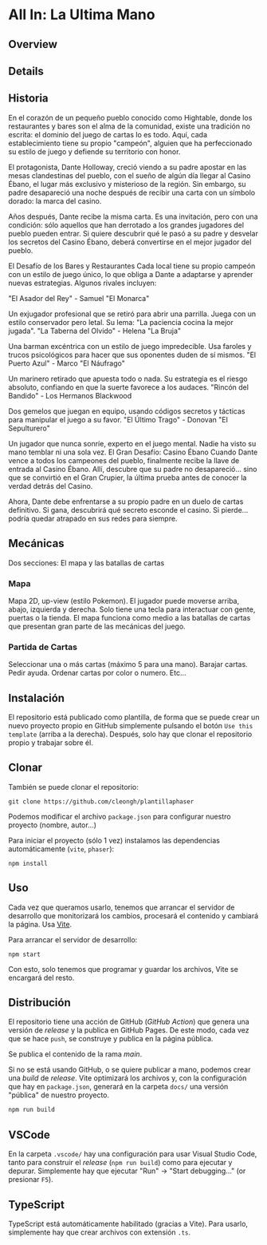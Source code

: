 # All In: La Ultima Mano

## Overview

## Details

## Historia

En el corazón de un pequeño pueblo conocido como Hightable, donde los restaurantes y bares son el alma de la comunidad, existe una tradición no escrita: el dominio del juego de cartas lo es todo. Aquí, cada establecimiento tiene su propio "campeón", alguien que ha perfeccionado su estilo de juego y defiende su territorio con honor.

El protagonista, Dante Holloway, creció viendo a su padre apostar en las mesas clandestinas del pueblo, con el sueño de algún día llegar al Casino Ébano, el lugar más exclusivo y misterioso de la región. Sin embargo, su padre desapareció una noche después de recibir una carta con un símbolo dorado: la marca del casino.

Años después, Dante recibe la misma carta. Es una invitación, pero con una condición: sólo aquellos que han derrotado a los grandes jugadores del pueblo pueden entrar. Si quiere descubrir qué le pasó a su padre y desvelar los secretos del Casino Ébano, deberá convertirse en el mejor jugador del pueblo.

El Desafío de los Bares y Restaurantes
Cada local tiene su propio campeón con un estilo de juego único, lo que obliga a Dante a adaptarse y aprender nuevas estrategias. Algunos rivales incluyen:

"El Asador del Rey" - Samuel "El Monarca"

Un exjugador profesional que se retiró para abrir una parrilla. Juega con un estilo conservador pero letal. Su lema: "La paciencia cocina la mejor jugada".
"La Taberna del Olvido" - Helena "La Bruja"

Una barman excéntrica con un estilo de juego impredecible. Usa faroles y trucos psicológicos para hacer que sus oponentes duden de sí mismos.
"El Puerto Azul" - Marco "El Náufrago"

Un marinero retirado que apuesta todo o nada. Su estrategia es el riesgo absoluto, confiando en que la suerte favorece a los audaces.
"Rincón del Bandido" - Los Hermanos Blackwood

Dos gemelos que juegan en equipo, usando códigos secretos y tácticas para manipular el juego a su favor.
"El Último Trago" - Donovan "El Sepulturero"

Un jugador que nunca sonríe, experto en el juego mental. Nadie ha visto su mano temblar ni una sola vez.
El Gran Desafío: Casino Ébano
Cuando Dante vence a todos los campeones del pueblo, finalmente recibe la llave de entrada al Casino Ébano. Allí, descubre que su padre no desapareció… sino que se convirtió en el Gran Crupier, la última prueba antes de conocer la verdad detrás del Casino.

Ahora, Dante debe enfrentarse a su propio padre en un duelo de cartas definitivo. Si gana, descubrirá qué secreto esconde el casino. Si pierde… podría quedar atrapado en sus redes para siempre.

## Mecánicas

Dos secciones: El mapa y las batallas de cartas

### Mapa

Mapa 2D, up-view (estilo Pokemon). El jugador puede moverse arriba, abajo, izquierda y derecha. Solo tiene una tecla para interactuar con gente, puertas o la tienda. El mapa funciona como medio a las batallas de cartas que presentan gran parte de las mecánicas del juego.

### Partida de Cartas

Seleccionar una o más cartas (máximo 5 para una mano). Barajar cartas. Pedir ayuda. Ordenar cartas por color o numero. Etc...

## Instalación

El repositorio está publicado como plantilla, de forma que se puede crear un nuevo proyecto propio en GitHub simplemente pulsando el botón `Use this template` (arriba a la derecha). Después, solo hay que clonar el repositorio propio y trabajar sobre él.

## Clonar

También se puede clonar el repositorio:

```
git clone https://github.com/cleongh/plantillaphaser
```

Podemos modificar el archivo `package.json` para configurar nuestro proyecto (nombre, autor...)

Para iniciar el proyecto (sólo 1 vez) instalamos las dependencias automáticamente (`vite`, `phaser`):

```
npm install
```

## Uso

Cada vez que queramos usarlo, tenemos que arrancar el servidor de desarrollo que monitorizará los cambios, procesará el contenido y cambiará la página. Usa [Vite](https://es.vitejs.dev/).

Para arrancar el servidor de desarrollo:

```
npm start
```

Con esto, solo tenemos que programar y guardar los archivos, Vite se encargará del resto.

## Distribución

El repositorio tiene una acción de GitHub (*GitHub Action*) que genera una versión de *release* y la publica en GitHub Pages. De este modo, cada vez que se hace `push`, se construye y publica en la página pública.

Se publica el contenido de la rama *main*.

Si no se está usando GitHub, o se quiere publicar a mano, podemos crear una *build* de *release*. Vite optimizará los archivos y, con la configuración que hay en `package.json`, generará en la carpeta `docs/` una versión "pública" de nuestro proyecto.

```sh
npm run build
```

<!-- ### En GitHub -->

<!-- Está todo configurado para que se active "GitHub Pages", y se use, en la rama principal (se suele llamar `main`), la carpeta `docs/`. Simplemente hay que activarlo en "Settings" → "Pages" → "Build and deployment". -->

## VSCode

En la carpeta `.vscode/` hay una configuración para usar Visual Studio Code, tanto para construir el *release* (`npm run build`) como para ejecutar y depurar. Simplemente hay que ejecutar "Run" → "Start debugging..." (or presionar `F5`).

## TypeScript

TypeScript está automáticamente habilitado (gracias a Vite). Para usarlo, simplemente hay que crear archivos con extensión `.ts`.
